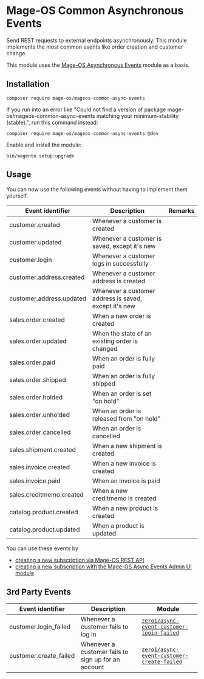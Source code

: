# Mage-OS Common Asynchronous Events

Send REST requests to external endpoints asynchronously. This module implements the most common events like order creation and customer change.

This module uses the [Mage-OS Asynchronous Events](https://github.com/mage-os/mageos-async-events/) module as a basis.

## Installation

```
composer require mage-os/mageos-common-async-events
```

If you run into an error like "Could not find a version of package mage-os/mageos-common-async-events matching your minimum-stability (stable).", run this command instead:
```
composer require mage-os/mageos-common-async-events @dev
```

Enable and install the module:
```
bin/magento setup:upgrade
```

## Usage

You can now use the following events without having to implement them yourself.

| Event identifier         | Description                                           | Remarks |
|--------------------------|-------------------------------------------------------|---------|
| customer.created         | Whenever a customer is created                        |         |
| customer.updated         | Whenever a customer is saved, except it's new         |         |
| customer.login           | Whenever a customer logs in successfully              |         |
| customer.address.created | Whenever a customer address is created                |         |
| customer.address.updated | Whenever a customer address is saved, except it's new |         |
| sales.order.created      | When a new order is created                           |         |
| sales.order.updated      | When the state of an existing order is changed        |         |
| sales.order.paid         | When an order is fully paid                           |         |
| sales.order.shipped      | When an order is fully shipped                        |         |
| sales.order.holded       | When an order is set "on hold"                        |         |
| sales.order.unholded     | When an order is released from "on hold"              |         |
| sales.order.cancelled    | When an order is cancelled                            |         |
| sales.shipment.created   | When a new shipment is created                        |         |
| sales.invoice.created    | When a new invoice is created                         |         |
| sales.invoice.paid       | When an invoice is paid                               |         |
| sales.creditmemo.created | When a new creditmemo is created                      |         |
| catalog.product.created  | When a new product is created                         |         |
| catalog.product.updated  | When a product is updated                             |         |

You can use these events by

* [creating a new subscription via Mage-OS REST API](https://github.com/mage-os/mageos-async-events/#create-subscription)
* [creating a new subscription with the Mage-OS Async Events Admin UI module](https://github.com/mage-os/mageos-async-events-admin-ui)


## 3rd Party Events

| Event identifier | Description | Module                                                                                                                           |
|-|-|----------------------------------------------------------------------------------------------------------------------------------|
| customer.login_failed | Whenever a customer fails to log in | [`zero1/async-event-customer-login-failed`](https://github.com/zero1limited/magento2-module-async-event-customer-login-failed)   |
| customer.create_failed | Whenever a customer fails to sign up for an account | [`zero1/async-event-customer-create-failed`](https://github.com/zero1limited/magento2-module-async-event-customer-create-failed) |
